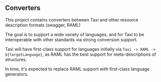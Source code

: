 ## Converters

This project contains converters between Taxi and other resource description formats (swagger, RAML)

The goal is to support a wide variety of languages, 
and for Taxi to be interoperable with other standards via strong conversion support.

Taxi will have first-class support for languages initially via `Taxi -> RAML -> ${targetLanguage}`,
as RAML has the best support for meta-descriptions of structures.

In time, it's expected to replace RAML support with first-class language generators.

